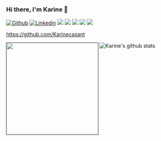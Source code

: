 ### Hi there, I'm Karine 👋

[![Github](https://img.shields.io/badge/-Github-000?style=flat-square&logo=Github&logoColor=white&link=https://github.com/Karinecasant)](//github.com/Karinecasant)
[![Linkedin](https://img.shields.io/badge/-LinkedIn-blue?style=flat-square&logo=Linkedin&logoColor=white&link=https://www.linkedin.com/in/vittoria-borotto/)](https://www.linkedin.com/in/karine-santos-8023b6127/)
<img src="https://img.shields.io/badge/Back End-Java-f55247"/>
<img src="https://img.shields.io/badge/Angular-developer"/>
<img src="https://img.shields.io/badge/dev-fullstack-orange"/>
<img src="https://img.shields.io/badge/dev-javascript-yellow"/>
<img src="https://img.shields.io/badge/learning-docker-blue"/>

https://github.com/Karinecasant

<a href=""><img align="left" width="250" height="250" src="https://github.com/Karinecasant/karinesantos/blob/main/my-octocat-1612548034856.png"></a> ![Karine's github stats](https://github-readme-stats.vercel.app/api?username=karinesantos&show_icons=true&theme=tokyonight)

